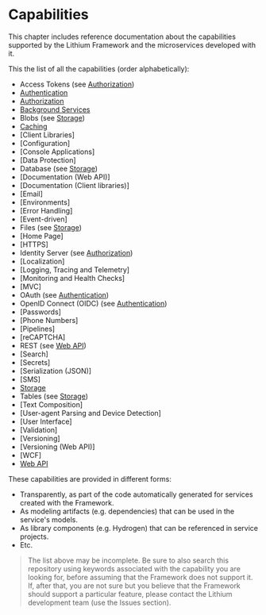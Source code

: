 # Capabilities

This chapter includes reference documentation about the capabilities supported by the Lithium Framework and the microservices developed with it.

This the list of all the capabilities (order alphabetically):

- Access Tokens (see [Authorization](./authorization.md))
- [Authentication](./authentication.md)
- [Authorization](./authorization.md)
- [Background Services](./background-services.md)
- Blobs (see [Storage](./storage.md))
- [Caching](./caching.md)
- [Client Libraries]
- [Configuration]
- [Console Applications]
- [Data Protection]
- Database (see [Storage](./storage.md))
- [Documentation (Web API)]
- [Documentation (Client libraries)]
- [Email]
- [Environments]
- [Error Handling]
- [Event-driven]
- Files (see [Storage](./storage.md))
- [Home Page]
- [HTTPS]
- Identity Server (see [Authorization](./authorization.md))
- [Localization]
- [Logging, Tracing and Telemetry]
- [Monitoring and Health Checks]
- [MVC]
- OAuth (see [Authentication](./authentication.md))
- OpenID Connect (OIDC) (see [Authentication](./authentication.md))
- [Passwords]
- [Phone Numbers]
- [Pipelines]
- [reCAPTCHA]
- REST (see [Web API](./web-api.md))
- [Search]
- [Secrets]
- [Serialization (JSON)]
- [SMS]
- [Storage](./storage.md)
- Tables (see [Storage](./storage.md))
- [Text Composition]
- [User-agent Parsing and Device Detection]
- [User Interface]
- [Validation]
- [Versioning]
- [Versioning (Web API)]
- [WCF]
- [Web API](./web-api.md)

These capabilities are provided in different forms:

- Transparently, as part of the code automatically generated for services created with the Framework.
- As modeling artifacts (e.g. dependencies) that can be used in the service's models.
- As library components (e.g. Hydrogen) that can be referenced in service projects.
- Etc.

> The list above may be incomplete. Be sure to also search this repository using keywords associated with the capability you are looking for, before assuming that the Framework does not support it. If, after that, you are not sure but you believe that the Framework should support a particular feature, please contact the Lithium development team (use the Issues section).